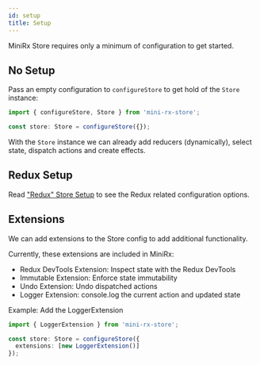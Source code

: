 ```yaml
---
id: setup
title: Setup
---
```


MiniRx Store requires only a minimum of configuration to get started.

## No Setup
Pass an empty configuration to `configureStore` to get hold of the `Store` instance:
```ts
import { configureStore, Store } from 'mini-rx-store';

const store: Store = configureStore({});
```
With the `Store` instance we can already add reducers (dynamically), select state, dispatch actions and create effects.

## Redux Setup
Read ["Redux" Store Setup](redux-setup) to see the Redux related configuration options.

## Extensions
We can add extensions to the Store config to add additional functionality.

Currently, these extensions are included in MiniRx:
- Redux DevTools Extension: Inspect state with the Redux DevTools
- Immutable Extension: Enforce state immutability
- Undo Extension: Undo dispatched actions
- Logger Extension: console.log the current action and updated state

Example: Add the LoggerExtension
```ts
import { LoggerExtension } from 'mini-rx-store';

const store: Store = configureStore({
  extensions: [new LoggerExtension()]
});
```
